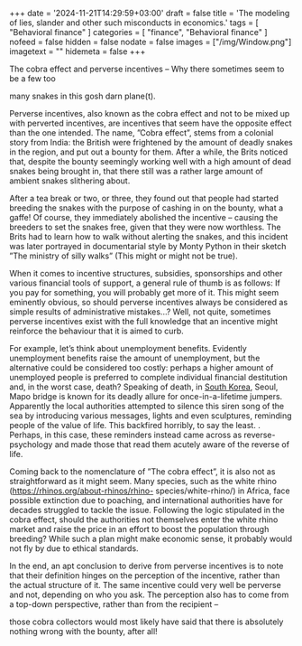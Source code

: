 +++
date = '2024-11-21T14:29:59+03:00'
draft = false
title = 'The modeling of lies, slander and other such misconducts in economics.'
tags = [
    "Behavioral finance"
]
categories = [
    "finance",
    "Behavioral finance"
]
nofeed = false
hidden = false
nodate = false
images = ["/img/Window.png"]
imagetext = ""
hidemeta = false
+++

The cobra effect and perverse incentives – Why there sometimes seem to be a few too

many snakes in this gosh darn plane(t).

Perverse incentives, also known as the cobra effect and not to be mixed up with perverted
incentives, are incentives that seem have the opposite effect than the one intended. The
name, ”Cobra effect”, stems from a colonial story from India: the British were frightened by
the amount of deadly snakes in the region, and put out a bounty for them. After a while,
the Brits noticed that, despite the bounty seemingly working well with a high amount of
dead snakes being brought in, that there still was a rather large amount of ambient snakes
slithering about.

After a tea break or two, or three, they found out that people had started breeding the
snakes with the purpose of cashing in on the bounty, what a gaffe! Of course, they
immediately abolished the incentive – causing the breeders to set the snakes free, given
that they were now worthless. The Brits had to learn how to walk without alerting the
snakes, and this incident was later portrayed in documentarial style by Monty Python in
their sketch ”The ministry of silly walks” (This might or might not be true).

When it comes to incentive structures, subsidies, sponsorships and other various financial
tools of support, a general rule of thumb is as follows: If you pay for something, you will
probably get more of it. This might seem eminently obvious, so should perverse incentives
always be considered as simple results of administrative mistakes...? Well, not quite,
sometimes perverse incentives exist with the full knowledge that an incentive might
reinforce the behaviour that it is aimed to curb.

For example, let’s think about unemployment benefits. Evidently unemployment benefits
raise the amount of unemployment, but the alternative could be considered too costly:
perhaps a higher amount of unemployed people is preferred to complete individual
financial destitution and, in the worst case, death? Speaking of death, in [South Korea](https://soranews24.com/2014/02/26/seoul-anti-suicide-initiative-backfires-deaths-increase-over-than-six-times),
Seoul, Mapo bridge is known for its deadly allure for once-in-a-lifetime jumpers. Apparently
the local authorities attempted to silence this siren song of the sea by introducing various
messages, lights and even sculptures, reminding people of the value of life. This backfired
horribly, to say the least.
. Perhaps, in this case, these reminders
instead came across as reverse-psychology and made those that read them acutely aware
of the reverse of life.

Coming back to the nomenclature of ”The cobra effect”, it is also not as straightforward as
it might seem. Many species, such as the white rhino (https://rhinos.org/about-rhinos/rhino-
species/white-rhino/) in Africa, face possible extinction due to poaching, and international
authorities have for decades struggled to tackle the issue. Following the logic stipulated in
the cobra effect, should the authorities not themselves enter the white rhino market and
raise the price in an effort to boost the population through breeding? While such a plan
might make economic sense, it probably would not fly by due to ethical standards.

In the end, an apt conclusion to derive from perverse incentives is to note that their
definition hinges on the perception of the incentive, rather than the actual structure of it.
The same incentive could very well be perverse and not, depending on who you ask. The
perception also has to come from a top-down perspective, rather than from the recipient –

those cobra collectors would most likely have said that there is absolutely nothing wrong
with the bounty, after all!







